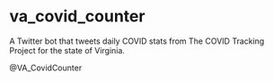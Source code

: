# va_covid_counter

A Twitter bot that tweets daily COVID stats from The COVID Tracking Project for the state of Virginia.

@VA_CovidCounter
